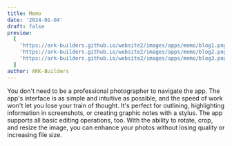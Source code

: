 ```yaml
---
title: Memo
date: '2024-01-04'
draft: false
preview:
  [
    'https://ark-builders.github.io/website2/images/apps/memo/blog1.png',
    'https://ark-builders.github.io/website2/images/apps/memo/blog2.png',
    'https://ark-builders.github.io/website2/images/apps/memo/blog3.png'
  ]
author: ARK-Builders
---
```


You don't need to be a professional photographer to navigate the app. The app's interface is as simple and intuitive as possible, and the speed of work won't let you lose your train of thought. It's perfect for outlining, highlighting information in screenshots, or creating graphic notes with a stylus. The app supports all basic editing operations, too. With the ability to rotate, crop, and resize the image, you can enhance your photos without losing quality or increasing file size.
